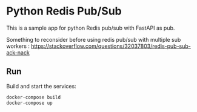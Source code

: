 # Python Redis Pub/Sub

This is a sample app for python Redis pub/sub with FastAPI as pub.

Something to reconsider before using redis pub/sub with multiple sub workers : https://stackoverflow.com/questions/32037803/redis-pub-sub-ack-nack

## Run

Build and start the services:

```bash
docker-compose build
docker-compose up
```